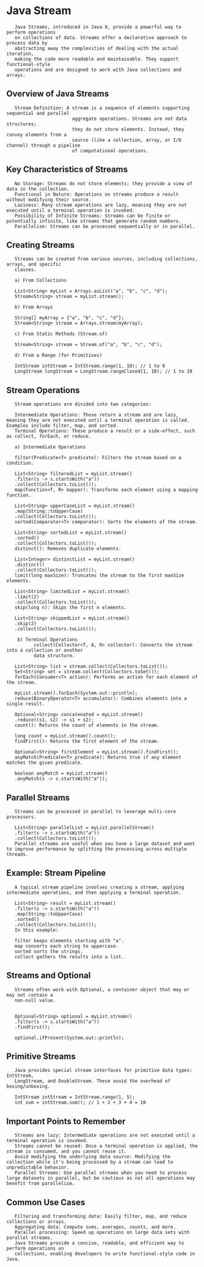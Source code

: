 # Java Stream
       Java Streams, introduced in Java 8, provide a powerful way to perform operations 
       on collections of data. Streams offer a declarative approach to process data by 
       abstracting away the complexities of dealing with the actual iteration, 
       making the code more readable and maintainable. They support functional-style 
       operations and are designed to work with Java collections and arrays.

## Overview of Java Streams
       Stream Definition: A stream is a sequence of elements supporting sequential and parallel 
                            aggregate operations. Streams are not data structures; 
                            they do not store elements. Instead, they convey elements from a 
                            source (like a collection, array, or I/O channel) through a pipeline 
                            of computational operations.

## Key Characteristics of Streams
       No Storage: Streams do not store elements; they provide a view of data in the collection.
       Functional in Nature: Operations on streams produce a result without modifying their source.
       Laziness: Many stream operations are lazy, meaning they are not executed until a terminal operation is invoked.
       Possibility of Infinite Streams: Streams can be finite or potentially infinite, like streams that generate random numbers.
       Parallelism: Streams can be processed sequentially or in parallel.
## Creating Streams
       Streams can be created from various sources, including collections, arrays, and specific 
       classes.

       a) From Collections

       List<String> myList = Arrays.asList("a", "b", "c", "d");
       Stream<String> stream = myList.stream();
       
       b) From Arrays

       String[] myArray = {"a", "b", "c", "d"};
       Stream<String> stream = Arrays.stream(myArray);

       c) From Static Methods (Stream.of)

       Stream<String> stream = Stream.of("a", "b", "c", "d");
       
       d) From a Range (for Primitives)
       
       IntStream intStream = IntStream.range(1, 10); // 1 to 9
       LongStream longStream = LongStream.rangeClosed(1, 10); // 1 to 10
## Stream Operations
       Stream operations are divided into two categories:

       Intermediate Operations: These return a stream and are lazy, meaning they are not executed until a terminal operation is called. Examples include filter, map, and sorted.
       Terminal Operations: These produce a result or a side-effect, such as collect, forEach, or reduce.
       
       a) Intermediate Operations
       
       filter(Predicate<T> predicate): Filters the stream based on a condition.

       List<String> filteredList = myList.stream()
       .filter(s -> s.startsWith("a"))
       .collect(Collectors.toList());
       map(Function<T, R> mapper): Transforms each element using a mapping function.

       List<String> upperCaseList = myList.stream()
       .map(String::toUpperCase)
       .collect(Collectors.toList());
       sorted(Comparator<T> comparator): Sorts the elements of the stream.

       List<String> sortedList = myList.stream()
       .sorted()
       .collect(Collectors.toList());
       distinct(): Removes duplicate elements.

       List<Integer> distinctList = myList.stream()
       .distinct()
       .collect(Collectors.toList());
       limit(long maxSize): Truncates the stream to the first maxSize elements.

       List<String> limitedList = myList.stream()
       .limit(2)
       .collect(Collectors.toList());
       skip(long n): Skips the first n elements.

       List<String> skippedList = myList.stream()
       .skip(2)
       .collect(Collectors.toList());
      
        b) Terminal Operations
              collect(Collector<T, A, R> collector): Converts the stream into a collection or another 
              data structure.

       List<String> list = stream.collect(Collectors.toList());
       Set<String> set = stream.collect(Collectors.toSet());
       forEach(Consumer<T> action): Performs an action for each element of the stream.

       myList.stream().forEach(System.out::println);
       reduce(BinaryOperator<T> accumulator): Combines elements into a single result.

       Optional<String> concatenated = myList.stream()
       .reduce((s1, s2) -> s1 + s2);
       count(): Returns the count of elements in the stream.

       long count = myList.stream().count();
       findFirst(): Returns the first element of the stream.
       
       Optional<String> firstElement = myList.stream().findFirst();
       anyMatch(Predicate<T> predicate): Returns true if any element matches the given predicate.

       boolean anyMatch = myList.stream()
       .anyMatch(s -> s.startsWith("a"));
## Parallel Streams
       Streams can be processed in parallel to leverage multi-core processors.

       List<String> parallelList = myList.parallelStream()
       .filter(s -> s.startsWith("a"))
       .collect(Collectors.toList());
       Parallel streams are useful when you have a large dataset and want to improve performance by splitting the processing across multiple threads.

## Example: Stream Pipeline
       A typical stream pipeline involves creating a stream, applying intermediate operations, and then applying a terminal operation.

       List<String> result = myList.stream()
       .filter(s -> s.startsWith("a"))
       .map(String::toUpperCase)
       .sorted()
       .collect(Collectors.toList());
       In this example:

       filter keeps elements starting with "a".
       map converts each string to uppercase.
       sorted sorts the strings.
       collect gathers the results into a list.
## Streams and Optional
       Streams often work with Optional, a container object that may or may not contain a 
       non-null value.


       Optional<String> optional = myList.stream()
       .filter(s -> s.startsWith("a"))
       .findFirst();

       optional.ifPresent(System.out::println);
## Primitive Streams
       Java provides special stream interfaces for primitive data types: IntStream, 
       LongStream, and DoubleStream. These avoid the overhead of boxing/unboxing.

       IntStream intStream = IntStream.range(1, 5);
       int sum = intStream.sum(); // 1 + 2 + 3 + 4 = 10

## Important Points to Remember
       Streams are lazy: Intermediate operations are not executed until a terminal operation is invoked.
       Streams cannot be reused: Once a terminal operation is applied, the stream is consumed, and you cannot reuse it.
       Avoid modifying the underlying data source: Modifying the collection while it's being processed by a stream can lead to unpredictable behavior.
       Parallel Streams: Use parallel streams when you need to process large datasets in parallel, but be cautious as not all operations may benefit from parallelism.

## Common Use Cases
       Filtering and transforming data: Easily filter, map, and reduce collections or arrays.
       Aggregating data: Compute sums, averages, counts, and more.
       Parallel processing: Speed up operations on large data sets with parallel streams.
       Java Streams provide a concise, readable, and efficient way to perform operations on 
       collections, enabling developers to write functional-style code in Java.